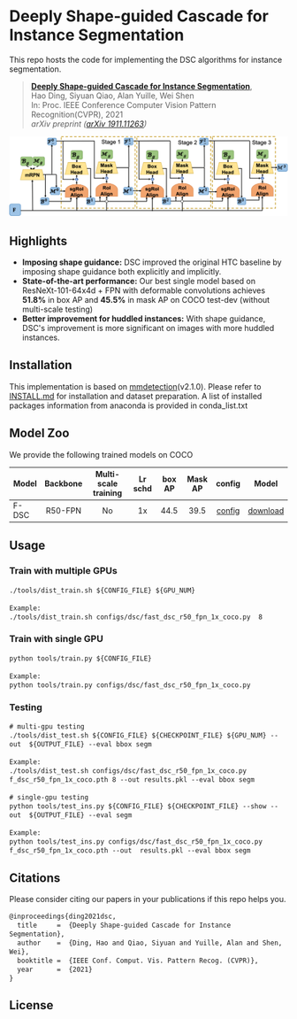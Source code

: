 # Deeply Shape-guided Cascade for Instance Segmentation
This repo hosts the code for implementing the DSC algorithms for instance segmentation.

> [**Deeply Shape-guided Cascade for Instance Segmentation**](https://arxiv.org/abs/1911.11263),            
> Hao Ding, Siyuan Qiao, Alan Yuille, Wei Shen   
> In: Proc. IEEE Conference Computer Vision Pattern Recognition(CVPR), 2021  
> *arXiv preprint ([arXiv 1911.11263](https://arxiv.org/abs/1911.11263))*  

![architecture](img/DSC_top.png)

## Highlights
- **Imposing shape guidance:**  DSC improved the original HTC baseline by imposing shape guidance both explicitly and implicitly.
- **State-of-the-art performance:** Our best single model based on ResNeXt-101-64x4d + FPN with deformable convolutions achieves **51.8%** in box AP and **45.5%** in mask AP on COCO test-dev (without multi-scale testing)
- **Better improvement for huddled instances:** With shape guidance, DSC's improvement is more significant on images with more huddled instances.

## Installation
This implementation is based on [mmdetection](https://github.com/open-mmlab/mmdetection)(v2.1.0). Please refer to [INSTALL.md](https://github.com/open-mmlab/mmdetection/blob/v2.1.0/docs/install.md) for installation and dataset preparation. A list of installed packages information from anaconda is provided in conda_list.txt

## Model Zoo
We provide the following trained models on COCO

Model | Backbone | Multi-scale training | Lr schd | box AP | Mask AP | config | Model
--- |:---:|:---:|:---:|:---: |:---: |:---: |:---:
F-DSC| R50-FPN | No | 1x | 44.5 | 39.5 | [config](configs/dsc/fast_dsc_r50_fpn_1x_coco.py) | [download](https://www.icloud.com/iclouddrive/05yKomhpHgJtq0id3c_w0DfsA#f_dsc_r50_fpn_1x_coco)

## Usage

### Train with multiple GPUs
    ./tools/dist_train.sh ${CONFIG_FILE} ${GPU_NUM}

    Example: 
    ./tools/dist_train.sh configs/dsc/fast_dsc_r50_fpn_1x_coco.py  8

### Train with single GPU
    python tools/train.py ${CONFIG_FILE}
    
    Example:
    python tools/train.py configs/dsc/fast_dsc_r50_fpn_1x_coco.py

### Testing
    # multi-gpu testing
    ./tools/dist_test.sh ${CONFIG_FILE} ${CHECKPOINT_FILE} ${GPU_NUM} --out  ${OUTPUT_FILE} --eval bbox segm
    
    Example: 
    ./tools/dist_test.sh configs/dsc/fast_dsc_r50_fpn_1x_coco.py  f_dsc_r50_fpn_1x_coco.pth 8 --out results.pkl --eval bbox segm

    # single-gpu testing
    python tools/test_ins.py ${CONFIG_FILE} ${CHECKPOINT_FILE} --show --out  ${OUTPUT_FILE} --eval segm
    
    Example: 
    python tools/test_ins.py configs/dsc/fast_dsc_r50_fpn_1x_coco.py  f_dsc_r50_fpn_1x_coco.pth --out  results.pkl --eval bbox segm

## Citations
Please consider citing our papers in your publications if this repo helps you. 
```
@inproceedings{ding2021dsc,
  title     =  {Deeply Shape-guided Cascade for Instance Segmentation},
  author    =  {Ding, Hao and Qiao, Siyuan and Yuille, Alan and Shen, Wei},
  booktitle =  {IEEE Conf. Comput. Vis. Pattern Recog. (CVPR)},
  year      =  {2021}
}
```

## License
